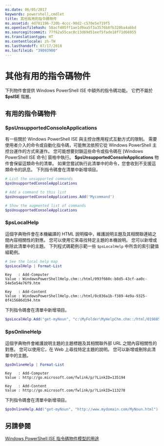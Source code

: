 ```yaml
---
ms.date: 06/05/2017
keywords: powershell,cmdlet
title: 其他有用的指令碼物件
ms.assetid: 4d781196-720b-4ccc-90d2-c570e5e719f5
ms.openlocfilehash: 58acfd05ff1ae1d9aa5f3a3576b8fb320ba4abbd
ms.sourcegitcommit: 77f62a55cac8c13d69d51eef5fade18f71d66955
ms.translationtype: HT
ms.contentlocale: zh-TW
ms.lasthandoff: 07/17/2018
ms.locfileid: "39093900"
---
```

# <a name="other-useful-scripting-objects"></a>其他有用的指令碼物件

下列物件會提供 Windows PowerShell ISE 中額外的指令碼功能。 它們不屬於 **$psISE** 階層。

## <a name="useful-scripting-objects"></a>有用的指令碼物件

### <a name="psunsupportedconsoleapplications"></a>$psUnsupportedConsoleApplications

有一些關於 Windows PowerShell ISE 與主控台應用程式互動方式的限制。 需要使用者介入的命令或自動化指令碼，可能無法依照它從 Windows PowerShell 主控台運作的方式來運作。 您可能想要封鎖這些命令或指令碼在 [Windows PowerShell ISE 命令] 窗格中執行。 **$psUnsupportedConsoleApplications** 物件會保留這類命令的清單。 如果您嘗試執行此清單中的命令，您會收到不支援這類命令的訊息。 下列指令碼會在清單中新增項目。

```powershell
# List the unsupported commands
$psUnsupportedConsoleApplications

# Add a command to this list
$psUnsupportedConsoleApplications.Add('Mycommand')

# Show the augmented list of commands
$psUnsupportedConsoleApplications
```

### <a name="pslocalhelp"></a>$psLocalHelp

這個字典物件會在本機編譯的 HTML 說明檔中，維護說明主題及其相關聯連結之間內容相關性的對應。 您可以使用它來尋找特定主題的本機說明。 您可以新增或刪除此清單中的主題。 下列程式碼範例示範一些 `$psLocalHelp` 中所含的索引鍵值組範例。

```powershell
# See the local help map
$psLocalHelp | Format-List
```

```output
Key   : Add-Computer
Value : WindowsPowerShellHelp.chm::/html/093f660c-b8d5-43cf-aa0c-54e5e54e76f9.htm

Key   : Add-Content
Value : WindowsPowerShellHelp.chm::/html/0c836a1b-f389-4e9a-9325-0f415686d194.htm
```

下列指令碼會在清單中新增項目。

```powershell
$psLocalHelp.Add("get-myNoun", "c:\MyFolder\MyHelpChm.chm::/html/0198854a-1298-57ae-aa0c-87b5e5a84712.htm")
```

### <a name="psonlinehelp"></a>$psOnlineHelp

這個字典物件會維護說明主題的主題標題及其相關聯外部 URL 之間內容相關性的對應。 您可以使用它，在 Web 上尋找特定主題的說明。 您可以新增或刪除此清單中的主題。

```powershell
$psOnlineHelp | Format-List
```

```output
Key   : Add-Computer
Value : http://go.microsoft.com/fwlink/p/?LinkID=135194

Key   : Add-Content
Value : http://go.microsoft.com/fwlink/p/?LinkID=113278
```

下列指令碼會在清單中新增項目。

```powershell
$psOnlineHelp.Add("get-myNoun", "http://www.mydomain.com/MyNoun.html")
```

## <a name="see-also"></a>另請參閱

[Windows PowerShell ISE 指令碼物件模型的用途](../../core-powershell/ise/Purpose-of-the-Windows-PowerShell-ISE-Scripting-Object-Model.md)